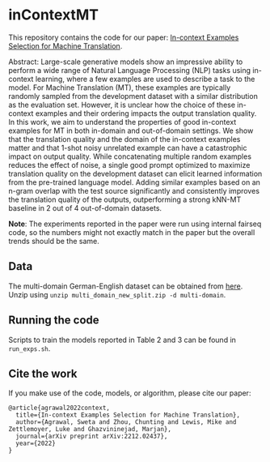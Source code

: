# inContextMT

This repository contains the code for our paper: [In-context Examples Selection for Machine Translation](https://arxiv.org/abs/2212.02437).

Abstract: Large-scale generative models show an impressive ability to perform a wide range of Natural Language Processing (NLP) tasks using in-context learning, where a few examples are used to describe a task to the model. For Machine Translation (MT), these examples are typically randomly sampled from the development dataset with a similar distribution as the evaluation set. However, it is unclear how the choice of these in-context examples and their ordering impacts the output translation quality. In this work, we aim to understand the properties of good in-context examples for MT in both in-domain and out-of-domain settings. We show that the translation quality and the domain of the in-context examples matter and that 1-shot noisy unrelated example can have a catastrophic impact on output quality. While concatenating multiple random examples reduces the effect of noise, a single good prompt optimized to maximize translation quality on the development dataset can elicit learned information from the pre-trained language model. Adding similar examples based on an n-gram overlap with the test source significantly and consistently improves the translation quality of the outputs, outperforming a strong kNN-MT baseline in 2 out of 4 out-of-domain datasets.


__Note__: The experiments reported in the paper were run using internal fairseq code, so the numbers might not exactly match in the paper but the overall trends should be the same. 

## Data

The multi-domain German-English dataset can be obtained from [here](https://github.com/roeeaharoni/unsupervised-domain-clusters). Unzip using `unzip multi_domain_new_split.zip -d multi-domain`.

## Running the code

Scripts to train the models reported in Table 2 and 3 can be found in `run_exps.sh`.

## Cite the work

If you make use of the code, models, or algorithm, please cite our paper:

```
@article{agrawal2022context,
  title={In-context Examples Selection for Machine Translation},
  author={Agrawal, Sweta and Zhou, Chunting and Lewis, Mike and Zettlemoyer, Luke and Ghazvininejad, Marjan},
  journal={arXiv preprint arXiv:2212.02437},
  year={2022}
}
```
